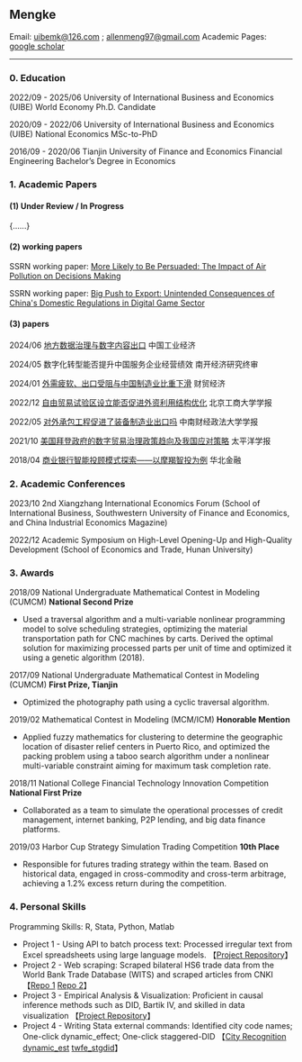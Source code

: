 ## Mengke

Email: uibemk@126.com ; allenmeng97@gmail.com
Academic Pages: [google scholar](https://scholar.google.com/citations?user=DwfX9eAAAAAJ&hl=en&oi=ao)

____

### 0. Education

2022/09 - 2025/06	University of International Business and Economics (UIBE)	World Economy	Ph.D. Candidate

2020/09 - 2022/06	University of International Business and Economics (UIBE)	National Economics	MSc-to-PhD

2016/09 - 2020/06	Tianjin University of Finance and Economics	Financial Engineering	Bachelor’s Degree in Economics

### 1. Academic Papers

#### (1) Under Review / In Progress

{......}

#### (2) working papers

SSRN working paper: [More Likely to Be Persuaded: The Impact of Air Pollution on Decisions Making](https://papers.ssrn.com/sol3/papers.cfm?abstract_id=4672383)

SSRN working paper: [Big Push to Export: Unintended Consequences of China's Domestic Regulations in Digital Game Sector](https://papers.ssrn.com/sol3/papers.cfm?abstract_id=4848977)


#### (3) papers

2024/06		[地方数据治理与数字内容出口](https://mengke25.github.io/files/paper/p2024b.pdf)					中国工业经济

2024/05		数字化转型能否提升中国服务企业经营绩效				南开经济研究终审

2024/01		[外需疲软、出口受阻与中国制造业比重下滑](https://mengke25.github.io/files/paper/p2024a.pdf)				财贸经济

2022/12		[自由贸易试验区设立能否促进外资利用结构优化](https://mengke25.github.io/files/paper/p2022b.pdf)			北京工商大学学报

2022/05		[对外承包工程促进了装备制造业出口吗](https://mengke25.github.io/files/paper/p2022a.pdf)				中南财经政法大学学报

2021/10		[美国拜登政府的数字贸易治理政策趋向及我国应对策略](https://mengke25.github.io/files/paper/p2021a.pdf)		太平洋学报

2018/04		[商业银行智能投顾模式探索——以摩羯智投为例](https://mengke25.github.io/files/paper/p2018a.pdf)			华北金融


### 2. Academic Conferences

2023/10		2nd Xiangzhang International Economics Forum (School of International Business, Southwestern University of Finance and Economics, and China Industrial Economics Magazine)

2022/12		Academic Symposium on High-Level Opening-Up and High-Quality Development (School of Economics and Trade, Hunan University)

### 3. Awards

2018/09		National Undergraduate Mathematical Contest in Modeling (CUMCM)		**National Second Prize**

* Used a traversal algorithm and a multi-variable nonlinear programming model to solve scheduling strategies, optimizing the material transportation path for CNC machines by carts. Derived the optimal solution for maximizing processed parts per unit of time and optimized it using a genetic algorithm (2018).

2017/09		National Undergraduate Mathematical Contest in Modeling (CUMCM)		**First Prize, Tianjin**

* Optimized the photography path using a cyclic traversal algorithm.

2019/02		Mathematical Contest in Modeling (MCM/ICM)		**Honorable Mention**

* Applied fuzzy mathematics for clustering to determine the geographic location of disaster relief centers in Puerto Rico, and optimized the packing problem using a taboo search algorithm under a nonlinear multi-variable constraint aiming for maximum task completion rate.

2018/11		National College Financial Technology Innovation Competition		**National First Prize**

* Collaborated as a team to simulate the operational processes of credit management, internet banking, P2P lending, and big data finance platforms.

2019/03		Harbor Cup Strategy Simulation Trading Competition		**10th Place**

* Responsible for futures trading strategy within the team. Based on historical data, engaged in cross-commodity and cross-term arbitrage, achieving a 1.2% excess return during the competition.

### 4. Personal Skills

Programming Skills: R, Stata, Python, Matlab

* Project 1 - Using API to batch process text: Processed irregular text from Excel spreadsheets using large language models. 【[Project Repository](https://github.com/mengke25/proj_textOpenAI)】
* Project 2 - Web scraping: Scraped bilateral HS6 trade data from the World Bank Trade Database (WITS) and scraped articles from CNKI 【[Repo 1](https://github.com/mengke25/wits_crawler) [Repo 2](https://github.com/mengke25/cnkiLRspider)】
* Project 3 - Empirical Analysis & Visualization: Proficient in causal inference methods such as DID, Bartik IV, and skilled in data visualization 【[Project Repository](https://github.com/mengke25)】
* Project 4 - Writing Stata external commands: Identified city code names; One-click dynamic_effect; One-click staggered-DID 【[City Recognition](https://www.xiaohongshu.com/explore/66d5fc0f000000001f01724d?xsec_token=AB4wCYFvOcil5gjJTKKpbZ8yMy9dI19EqRog2iqRCYbfY=&xsec_source=pc_user) [dynamic_est](https://mengke25.github.io/dynamic_est/) [twfe_stgdid](https://mengke25.github.io/twfe_stgdid/)】
